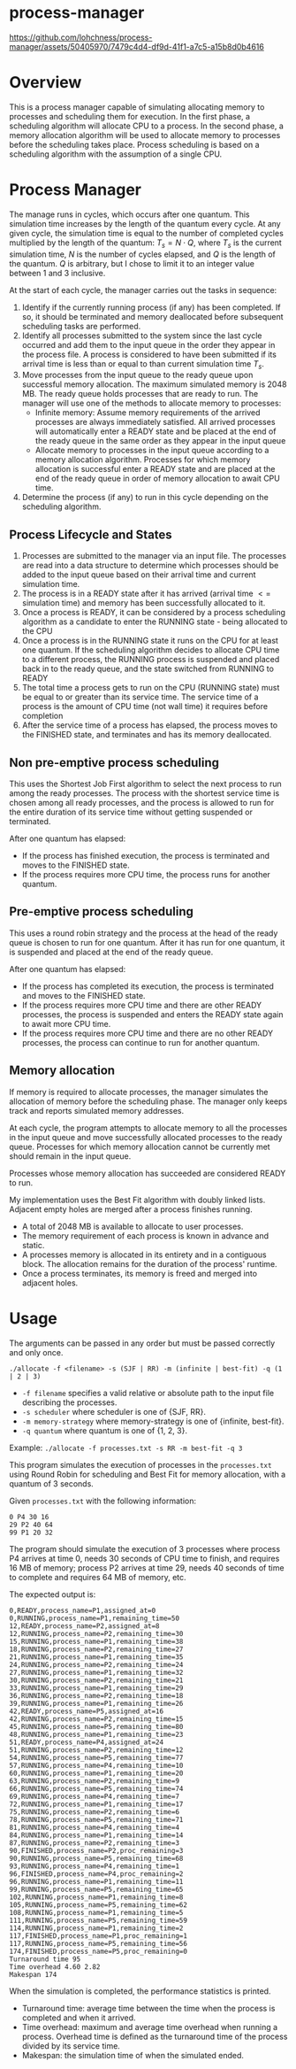 # process-manager

https://github.com/lohchness/process-manager/assets/50405970/7479c4d4-df9d-41f1-a7c5-a15b8d0b4616


# Overview

This is a process manager capable of simulating allocating memory to processes and scheduling them for execution. In the first phase, a scheduling algorithm will allocate CPU to a process. In the second phase, a memory allocation algorithm will be used to allocate memory to processes before the scheduling takes place. Process scheduling is based on a scheduling algorithm with the assumption of a single CPU.

# Process Manager

The manage runs in cycles, which occurs after one quantum. This simulation time increases by the length of the quantum every cycle. At any given cycle, the simulation time is equal to the number of completed cycles multiplied by the length of the quantum: $T_s = N \cdot Q$, where $T_s$ is the current simulation time, $N$ is the number of cycles elapsed, and $Q$ is the length of the quantum. $Q$ is arbitrary, but I chose to limit it to an integer value between 1 and 3 inclusive.

At the start of each cycle, the manager carries out the tasks in sequence:

1. Identify if the currently running process (if any) has been completed. If so, it should be terminated and memory deallocated before subsequent scheduling tasks are performed.
2. Identify all processes submitted to the system since the last cycle occurred and add them to the input queue in the order they appear in the process file. A process is considered to have been submitted if its arrival time is less than or equal to than current simulation time $T_s$.
3. Move processes from the input queue to the ready queue upon successful memory allocation. The maximum simulated memory is 2048 MB. The ready queue holds processes that are ready to run. The manager will use one of the methods to allocate memory to processes:
	- Infinite memory: Assume memory requirements of the arrived processes are always immediately satisfied. All arrived processes will automatically enter a READY state and be placed at the end of the ready queue in the same order as they appear in the input queue
	- Allocate memory to processes in the input queue according to a memory allocation algorithm. Processes for which memory allocation is successful enter a READY state and are placed at the end of the ready queue in order of memory allocation to await CPU time.
4. Determine the process (if any) to run in this cycle depending on the scheduling algorithm.

## Process Lifecycle and States

1. Processes are submitted to the manager via an input file. The processes are read into a data structure to determine which processes should be added to the input queue based on their arrival time and current simulation time.
2. The process is in a READY state after it has arrived (arrival time $<=$ simulation time) and memory has been successfully allocated to it.
3. Once a process is READY, it can be considered by a process scheduling algorithm as a candidate to enter the RUNNING state - being allocated to the CPU
4. Once a process is in the RUNNING state it runs on the CPU for at least one quantum. If the scheduling algorithm decides to allocate CPU time to a different process, the RUNNING process is suspended and placed back in to the ready queue, and the state switched from RUNNING to READY
5. The total time a process gets to run on the CPU (RUNNING state) must be equal to or greater than its service time. The service time of a process is the amount of CPU time (not wall time) it requires before completion
6. After the service time of a process has elapsed, the process moves to the FINISHED state, and terminates and has its memory deallocated.


## Non pre-emptive process scheduling

This uses the Shortest Job First algorithm to select the next process to run among the ready processes. The process with the shortest service time is chosen among all ready processes, and the process is allowed to run for the entire duration of its service time without getting suspended or terminated.

After one quantum has elapsed:

- If the process has finished execution, the process is terminated and moves to the FINISHED state.
- If the process requires more CPU time, the process runs for another quantum.

## Pre-emptive process scheduling

This uses a round robin strategy and the process at the head of the ready queue is chosen to run for one quantum. After it has run for one quantum, it is suspended and placed at the end of the ready queue.

After one quantum has elapsed:

- If the process has completed its execution, the process is terminated and moves to the FINISHED state.
- If the process requires more CPU time and there are other READY processes, the process is suspended and enters the READY state again to await more CPU time.
- If the process requires more CPU time and there are no other READY processes, the process can continue to run for another quantum.

## Memory allocation

If memory is required to allocate processes, the manager simulates the allocation of memory before the scheduling phase. The manager only keeps track and reports simulated memory addresses.

At each cycle, the program attempts to allocate memory to all the processes in the input queue and move successfully allocated processes to the ready queue. Processes for which memory allocation cannot be currently met should remain in the input queue.

Processes whose memory allocation has succeeded are considered READY to run. 

My implementation uses the Best Fit algorithm with doubly linked lists. Adjacent empty holes are merged after a process finishes running.

- A total of 2048 MB is available to allocate to user processes.
- The memory requirement of each process is known in advance and static.
- A processes memory is allocated in its entirety and in a contiguous block. The allocation remains for the duration of the process' runtime.
- Once a process terminates, its memory is freed and merged into adjacent holes.

# Usage

The arguments can be passed in any order but must be passed correctly and only once.

`./allocate -f <filename> -s (SJF | RR) -m (infinite | best-fit) -q (1 | 2 | 3)`

- `-f filename` specifies a valid relative or absolute path to the input file describing the processes.
- `-s scheduler` where scheduler is one of {SJF, RR}.
- `-m memory-strategy` where memory-strategy is one of {infinite, best-fit}.
- `-q quantum` where quantum is one of {1, 2, 3}.

Example: `./allocate -f processes.txt -s RR -m best-fit -q 3`

This program simulates the execution of processes in the `processes.txt` using Round Robin  for scheduling and Best Fit for memory allocation, with a quantum of 3 seconds.

Given `processes.txt` with the following information:

```
0 P4 30 16
29 P2 40 64
99 P1 20 32
```

The program should simulate the execution of 3 processes where process P4 arrives at time 0, needs 30 seconds of CPU time to finish, and requires 16 MB of memory; process P2 arrives at time 29, needs 40 seconds of time to complete and requires 64 MB of memory, etc.

The expected output is:

```
0,READY,process_name=P1,assigned_at=0
0,RUNNING,process_name=P1,remaining_time=50
12,READY,process_name=P2,assigned_at=8
12,RUNNING,process_name=P2,remaining_time=30
15,RUNNING,process_name=P1,remaining_time=38
18,RUNNING,process_name=P2,remaining_time=27
21,RUNNING,process_name=P1,remaining_time=35
24,RUNNING,process_name=P2,remaining_time=24
27,RUNNING,process_name=P1,remaining_time=32
30,RUNNING,process_name=P2,remaining_time=21
33,RUNNING,process_name=P1,remaining_time=29
36,RUNNING,process_name=P2,remaining_time=18
39,RUNNING,process_name=P1,remaining_time=26
42,READY,process_name=P5,assigned_at=16
42,RUNNING,process_name=P2,remaining_time=15
45,RUNNING,process_name=P5,remaining_time=80
48,RUNNING,process_name=P1,remaining_time=23
51,READY,process_name=P4,assigned_at=24
51,RUNNING,process_name=P2,remaining_time=12
54,RUNNING,process_name=P5,remaining_time=77
57,RUNNING,process_name=P4,remaining_time=10
60,RUNNING,process_name=P1,remaining_time=20
63,RUNNING,process_name=P2,remaining_time=9
66,RUNNING,process_name=P5,remaining_time=74
69,RUNNING,process_name=P4,remaining_time=7
72,RUNNING,process_name=P1,remaining_time=17
75,RUNNING,process_name=P2,remaining_time=6
78,RUNNING,process_name=P5,remaining_time=71
81,RUNNING,process_name=P4,remaining_time=4
84,RUNNING,process_name=P1,remaining_time=14
87,RUNNING,process_name=P2,remaining_time=3
90,FINISHED,process_name=P2,proc_remaining=3
90,RUNNING,process_name=P5,remaining_time=68
93,RUNNING,process_name=P4,remaining_time=1
96,FINISHED,process_name=P4,proc_remaining=2
96,RUNNING,process_name=P1,remaining_time=11
99,RUNNING,process_name=P5,remaining_time=65
102,RUNNING,process_name=P1,remaining_time=8
105,RUNNING,process_name=P5,remaining_time=62
108,RUNNING,process_name=P1,remaining_time=5
111,RUNNING,process_name=P5,remaining_time=59
114,RUNNING,process_name=P1,remaining_time=2
117,FINISHED,process_name=P1,proc_remaining=1
117,RUNNING,process_name=P5,remaining_time=56
174,FINISHED,process_name=P5,proc_remaining=0
Turnaround time 95
Time overhead 4.60 2.82
Makespan 174
```

When the simulation is completed, the performance statistics is printed.

- Turnaround time: average time between the time when the process is completed and when it arrived.
- Time overhead: maximum and average time overhead when running a process. Overhead time is defined as the turnaround time of the process divided by its service time.
- Makespan: the simulation time of when the simulated ended.

